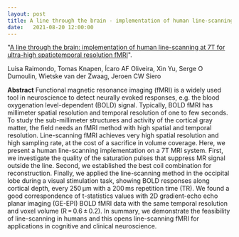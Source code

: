 ```yaml
---
layout: post
title: A line through the brain - implementation of human line-scanning at 7T for ultra-high spatiotemporal resolution fMRI
date:   2021-08-20 12:00:00
---
```


"<a href="https://doi.org/10.1523/JNEUROSCI.1990-20.2020" target="_blank" alt="A line through the brain: implementation of human line-scanning at 7T for ultra-high spatiotemporal resolution fMRI" >A line through the brain: implementation of human line-scanning at 7T for ultra-high spatiotemporal resolution fMRI</a>". 

Luisa Raimondo, Tomas Knapen, ĺcaro AF Oliveira, Xin Yu, Serge O Dumoulin, Wietske van der Zwaag, Jeroen CW Siero

**Abstract** Functional magnetic resonance imaging (fMRI) is a widely used tool in neuroscience to detect neurally evoked responses, e.g. the blood oxygenation level-dependent (BOLD) signal. Typically, BOLD fMRI has millimeter spatial resolution and temporal resolution of one to few seconds. To study the sub-millimeter structures and activity of the cortical gray matter, the field needs an fMRI method with high spatial and temporal resolution. Line-scanning fMRI achieves very high spatial resolution and high sampling rate, at the cost of a sacrifice in volume coverage. Here, we present a human line-scanning implementation on a 7T MRI system. First, we investigate the quality of the saturation pulses that suppress MR signal outside the line. Second, we established the best coil combination for reconstruction. Finally, we applied the line-scanning method in the occipital lobe during a visual stimulation task, showing BOLD responses along cortical depth, every 250 µm with a 200 ms repetition time (TR). We found a good correspondence of t-statistics values with 2D gradient-echo echo planar imaging (GE-EPI) BOLD fMRI data with the same temporal resolution and voxel volume (R = 0.6 ± 0.2). In summary, we demonstrate the feasibility of line-scanning in humans and this opens line-scanning fMRI for applications in cognitive and clinical neuroscience.